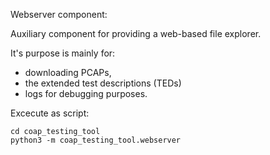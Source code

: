 Webserver component:

Auxiliary component for providing a web-based file explorer.

It's purpose is mainly for:
- downloading PCAPs, 
- the extended test descriptions (TEDs)
- logs for debugging purposes.

Excecute as script:
```
cd coap_testing_tool
python3 -m coap_testing_tool.webserver
```